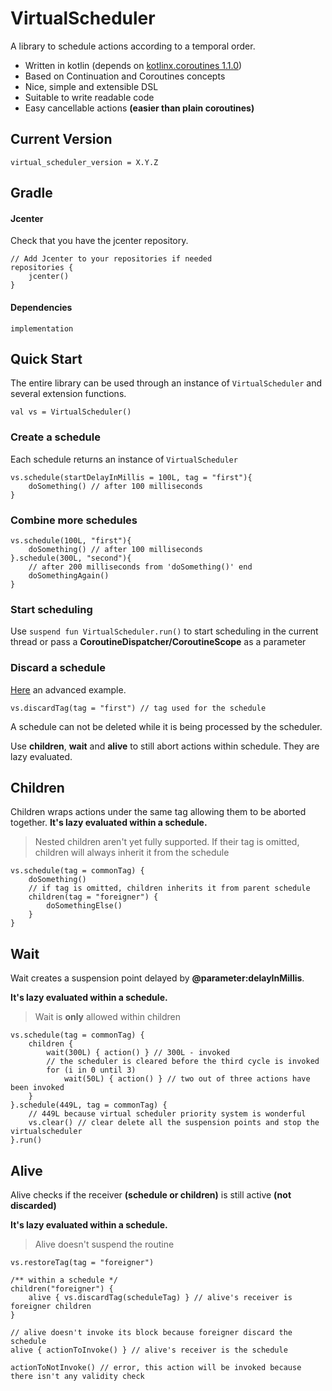# VirtualScheduler

A library to schedule actions according to a temporal order. 

- Written in kotlin (depends on [kotlinx.coroutines 1.1.0](https://github.com/Kotlin/kotlinx.coroutines))
- Based on Continuation and Coroutines concepts
- Nice, simple and extensible DSL
- Suitable to write readable code
- Easy cancellable actions **(easier than plain coroutines)**

## Current Version

```
virtual_scheduler_version = X.Y.Z
```

## Gradle
#### Jcenter

Check that you have the jcenter repository.

```
// Add Jcenter to your repositories if needed
repositories {
	jcenter()    
}
```
#### Dependencies

```
implementation
```
## Quick Start
The entire library can be used through an instance of `VirtualScheduler` and several extension functions.

```
val vs = VirtualScheduler()
```

### Create a schedule
Each schedule returns an instance of `VirtualScheduler`

```
vs.schedule(startDelayInMillis = 100L, tag = "first"){
    doSomething() // after 100 milliseconds
}
```
### Combine more schedules
```
vs.schedule(100L, "first"){
    doSomething() // after 100 milliseconds
}.schedule(300L, "second"){
    // after 200 milliseconds from 'doSomething()' end
    doSomethingAgain()
}
```
### Start scheduling
Use `suspend fun VirtualScheduler.run()` to start scheduling in the current thread or pass a **CoroutineDispatcher/CoroutineScope** as a parameter

### Discard a schedule
[Here](https://github.com/manueldidonna/VirtualScheduler/blob/2e8e04c1a5bf82e728683da7230acf4899ca382b/src/test/kotlin/com/manueldidonna/virtualscheduler/VirtualSchedulerTest.kt#L79-L102) an advanced example.

```
vs.discardTag(tag = "first") // tag used for the schedule 
```
A schedule can not be deleted while it is being processed by the scheduler.

Use **children**, **wait** and **alive** to still abort actions within schedule. They are lazy evaluated.

## Children
Children wraps actions under the same tag allowing them to be aborted together.
**It's lazy evaluated within a schedule.**
> Nested children aren't yet fully supported. If their tag is omitted, children will always inherit it from the schedule

```
vs.schedule(tag = commonTag) {
    doSomething()
    // if tag is omitted, children inherits it from parent schedule
    children(tag = "foreigner") {
        doSomethingElse()
    }
}
```
## Wait
Wait creates a suspension point delayed by **@parameter:delayInMillis**.

**It's lazy evaluated within a schedule.**
> Wait is **only** allowed within children
```
vs.schedule(tag = commonTag) {
    children {
        wait(300L) { action() } // 300L - invoked
        // the scheduler is cleared before the third cycle is invoked
        for (i in 0 until 3)
            wait(50L) { action() } // two out of three actions have been invoked
    }
}.schedule(449L, tag = commonTag) {
    // 449L because virtual scheduler priority system is wonderful
    vs.clear() // clear delete all the suspension points and stop the virtualscheduler
}.run()
```

## Alive
Alive checks if the receiver **(schedule or children)** is still active **(not discarded)**

**It's lazy evaluated within a schedule.**
> Alive doesn't suspend the routine
```
vs.restoreTag(tag = "foreigner")

/** within a schedule */
children("foreigner") {
    alive { vs.discardTag(scheduleTag) } // alive's receiver is foreigner children
}

// alive doesn't invoke its block because foreigner discard the schedule
alive { actionToInvoke() } // alive's receiver is the schedule

actionToNotInvoke() // error, this action will be invoked because there isn't any validity check
```
